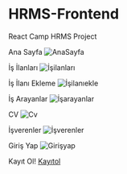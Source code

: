 # HRMS-Frontend
React Camp HRMS Project

Ana Sayfa
![AnaSayfa](https://user-images.githubusercontent.com/81774369/141185203-74163140-8bc8-44ed-b558-3e9e5d6f421c.PNG)

İş İlanları
![İşilanları](https://user-images.githubusercontent.com/81774369/141185299-0a810bec-f116-43a3-b5fa-99431d003c78.PNG)

İş İlanı Ekleme
![İşilanıekle](https://user-images.githubusercontent.com/81774369/141185455-8b8b48c5-d6f8-4598-9994-a2c658f9dd08.PNG)

İş Arayanlar
![İşarayanlar](https://user-images.githubusercontent.com/81774369/141185322-4815c926-f534-4cd9-a127-bc32b38e6769.PNG)

CV
![Cv](https://user-images.githubusercontent.com/81774369/141185353-a6a94795-73b5-48df-be91-90034a0c647a.PNG)

İşverenler
![İşverenler](https://user-images.githubusercontent.com/81774369/141185425-24fdc24f-398c-40c3-9436-66f486ef864a.PNG)

Giriş Yap
![Girişyap](https://user-images.githubusercontent.com/81774369/141185497-dad7a574-4158-4cf1-8a2c-93e1ac0ca6c2.PNG)

Kayıt Ol!
[Kayıtol](https://user-images.githubusercontent.com/81774369/141185518-ef889c14-d2ec-447c-ac4e-d9ebf7a97ce1.PNG)
